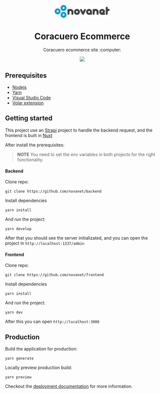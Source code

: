 <div align="center">
  <img width="180" src="./docs/logo.svg" alt="Novanet Logo" />
</div>

<div align="center">
  <h1 align="center">Coracuero Ecommerce</h1>
   <p>Coracuero ecommerce site :computer:</p>
</div>

<div align="center">
  <img src="https://api.netlify.com/api/v1/badges/78aa6416-c116-42af-8a43-b05f8a3b637d/deploy-status" />
</div>

## Prerequisites

- [Nodejs](https://nodejs.org/en/download/)
- [Yarn](https://classic.yarnpkg.com/lang/en/docs/install/)
- [Visual Studio Code](https://code.visualstudio.com/Download)
- [Volar extension](https://github.com/johnsoncodehk/volar)

## Getting started

This project use an [Strapi](https://docs.strapi.io/developer-docs/latest/getting-started/quick-start.html) project to handle the backend request, and the frontend is built in [Nuxt](https://nuxt.com/docs/getting-started/introduction)

After install the prerequisites:

> **NOTE** You need to set the env variables in both projects for the right functionality.

#### Backend

Clone repo:

```console
git clone https://github.com/novanet/backend
```

Install dependencies

```console
yarn install
```

And run the project:

```console
yarn develop
```

After that you should see the server initializated, and you can open the project in `http://localhost:1337/admin`

#### Frontend

Clone repo:

```console
git clone https://github.com/novanet/frontend
```

Install dependencies

```console
yarn install
```

And run the project:

```console
yarn dev
```

After this you can open `http://localhost:3000`

## Production

Build the application for production:

```console
yarn generate
```

Locally preview production build:

```console
yarn preview
```

Checkout the [deployment documentation](https://v3.nuxtjs.org/guide/deploy/presets) for more information.
